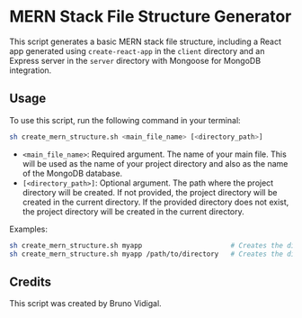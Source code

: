 # MERN Stack File Structure Generator

This script generates a basic MERN stack file structure, including a React app generated using `create-react-app` in the `client` directory and an Express server in the `server` directory with Mongoose for MongoDB integration.

## Usage

To use this script, run the following command in your terminal:

```bash
sh create_mern_structure.sh <main_file_name> [<directory_path>]
```

- `<main_file_name>`: Required argument. The name of your main file. This will be used as the name of your project directory and also as the name of the MongoDB database.
- `[<directory_path>]`: Optional argument. The path where the project directory will be created. If not provided, the project directory will be created in the current directory. If the provided directory does not exist, the project directory will be created in the current directory.

Examples:

```bash
sh create_mern_structure.sh myapp                      # Creates the directory 'myapp' in the current directory
sh create_mern_structure.sh myapp /path/to/directory   # Creates the directory 'myapp' in the '/path/to/directory' directory
```

## Credits

This script was created by Bruno Vidigal.
